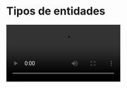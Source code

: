 # Tipos de entidades

<video controls><source src="https://digi21.blob.core.windows.net/videos-ayuda/desarrollo/9.%20Tipos%20de%20entidades.mp4" caption="" type="video/mp4"></video>

